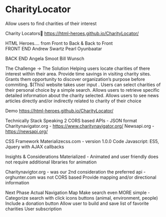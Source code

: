 # CharityLocator
Allow users to find charities of their interest

Charity Locators https://html-heroes.github.io/CharityLocator/

HTML Heroes….
from Front to Back & Back to Front  
FRONT END 
Andrew Swartz
Pearl Oyunbaatar

BACK END 
Angela Smoot 
Bill Wunsch


The Challenge → The Solution
Helping users locate charities of there interest within their area. Provide time savings in visiting charity sites. Grants them opportunity to discover organization’s purpose before commiting. 
$(This) website takes user input .  Users can select charities of their personal choice by a simple search. Allows users to retrieve specific detailed information about the charity selected. Allows users to see news articles directly and/or indirectly related to charity of their choice


Demo
https://html-heroes.github.io/CharityLocator/



Technically Stack Speaking
2 CORS based APIs  - JSON format
Charitynavigator.org - https://www.charitynavigator.org/
Newsapi.org - https://newsapi.org/

CSS Framework
Materializecss.com - version 1.0.0 
Code
Javascript: ES5, Jquery with AJAX callbacks


Insights & Considerations
Materialized - Animated and user friendly does not require additional libraries for animation

Charitynavigtor.org - was our 2nd consideration the preferred api - orghunter.com was not CORS based
Provide mapping and/or directional information



Next Phase
Actual Navigation Map
Make search even MORE simple - Categorize search with click icons buttons (animal, environment, people) 
Include a donation button
Allow user to build and save list of favorite charities
User subscription 

